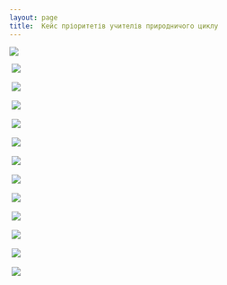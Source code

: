 ```yaml
---
layout: page
title:  Кейс пріоритетів учителів природничого циклу
---
```

![](/assets/tiger-1529169711.png)

 ![](/assets/tiger-1529169871.png)

 ![](/assets/tiger-1529169952.png)

 ![](/assets/tiger-1529169993.png)

 ![](/assets/tiger-1529170017.png)

 ![](/assets/tiger-1529170057.png)

 ![](/assets/tiger-1529170099.png)

 ![](/assets/tiger-1529170127.png)

 ![](/assets/tiger-1529170216.png)

 ![](/assets/tiger-1529170244.png)

 ![](/assets/tiger-1529170291.png)

 ![](/assets/tiger-1529170315.png)

 ![](/assets/tiger-1529170385.png)